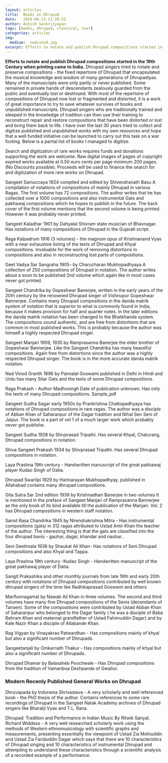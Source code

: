 ```yaml
---
layout: articles
title:  Books on Dhrupad
date:   2016-06-13 21:20:52
author: Ashish Sankrityayan
tags: [books, dhrupad, classical, text]
categories: articles
img:
  medium:  nadvinod.jpg
excerpt: Efforts to notate and publish Dhrupad compositions started in the 19th Century when printing came to India. Dhrupad singers tried to notate and preserve compositions - the fixed repertoire of Dhrupad that encapsulated the musical knowledge and wisdom of many generations of Dhrupadiyas.
---
```

<strong>Efforts to notate and publish Dhrupad compositions started in the 19th Century when printing came to India.</strong> Dhrupad singers tried to notate and preserve compositions - the fixed repertoire of Dhrupad that encapsulated the musical knowledge and wisdom of many generations of Dhrupadiyas. Many of the manuscripts were only partly or never published. Some remained in private hands of descendants zealously guarded from the public and eventually lost or destroyed. With most of the repertoire of compositions of Dhrupad now lost or fragmented and distorted, it is a work of great importance to try to save whatever survives of books and unpublished manuscripts. Dhrupad singers who are traditionally trained and steeped in the knowledge of tradition can then use their training to reconstruct repair and restore compositions that have been distorted or lost and bring them back to life. I have over the last 30 years tried to collect and digitize published and unpublished works with my own resources and hope that a well funded initiative can be launched to carry out this task on a war footing. Below is a partial list of books I managed to digitize.

Search and digitization of rare works requires funds and donations supporting the work are welcome. Raw digital images of pages of copyright expired works available at 0.50 euro cents per page minimum 200 pages. (No Discounts possible). Proceeds will be used to finance the search for and digitization of more rare works on Dhrupad.

<span class="book">Sangeet Samuccaya</span> 1924 complied and edited by Shivendranath Basu A compilation of notations of compositions of mainly Dhrupad in various Ragas. The first volume has 72 compositions. The author writes that he has collected over a 1000 compositions and also instrumental Gats and pakhawaj compositions which he hopes to publish in the future. The back cover of the first volume mentions that the second volume is being printed. However it was probably never printed.

<span class="book">Sangeet Kaladhar</span> 1901 by Dahyalal Shivram state musician of Bhavnagar. Has notations of many compositions of Dhrupad in the Gujarati script.

<span class="book">Raga Kalpadrum</span> 1916 (3 volumes) - the magnum opus of Krishnanand Vyas with a near exhaustive listing of the texts of Dhrupad and Khyal compositions. Invaluable for the work of removing distortions in compositions and also in reconstructing lost parts of compositions.

<span class="book">Geet Vadya Sar Sangraha</span> 1905- by Charucharan Mukhopadhyaya A collection of 250 compositions of Dhrupad in notation. The author writes about a soon to be published 2nd volume which again like in most cases never got printed.

<span class="book">Sangeet Chandrika</span> by Gopeshwar Banerjee,  written in the early years of the 20th century by the renowned Dhrupad singer of Vishnupur Gopeshwar Bannerjee. Contains many  Dhrupad compositions in the danda matrik  system of notation that is superior to what is commonly found in India, because it makes provision for half and quarter  notes. In the later editions the danda matrik notation has been changed to the Bhatkhande system. The compositions sound authentic, and are free from distortions that are common in most published works. This is  probably because the author was himself a highly respected Dhrupad singer.

<span class="book">Sangeet Manjari</span> 1909, 1935 by Ramprasanna Banerjee the elder brother of Gopeshwar Bannerjee. Like the Sangeet Chandrika has many beautiful compositions. Again free from distortions since the author was a highly respected Dhrupad singer. The book is in the more accurate danda matrik notation.

<span class="book">Nad Vinod Granth</span> 1896 by Pannalal Goswami published in Delhi in Hindi and Urdu  has many  Sitar Gats  and the texts of some Dhrupad compositions.

<span class="book">Raga Prakash</span> - Author Madhosingh Date of publication unknown. Has only the texts of many Dhrupad compositions. Sample_pdf

<span class="book">Sangeet Sudha Sagar</span> early 1950s by Prankrishna Chattopadhyaya has notations of Dhrupad compositions in rare ragas. The author was a disciple of Abban Khan of Saharanpur of the Dagar tradition and Nihal Sen Seni of Jaipur. The book is a part of vol 1 of a much larger work which probably never got publishe.

<span class="book">Sangeet Sudha</span> 1928 by Shivprasad Tripathi. Has several Khyal, Chaturang, Dhrupad compositions in notation.

<span class="book">Shiva Sangeet Prakash</span> 1934 by Shivprasad Tripathi. Has several Dhrupad compositions in notation.

<span class="book">Laya Prashna</span> 19th century - Handwritten manuscript of the great pakhawaj player Kudao Singh of Datia.

<span class="book">Dhrupad Swarlipi</span> 1929 by Harinarayan Mukhopadhyay, published in Allahabad contains many dhrupad  compositions.

<span class="book">Gita Sutra Sar</span> 2nd edition 1939 by Krishnadhan Banerjee in two volumes It is mentioned in the preface of Sangeet Manjari of Ramprasanna Bannerjee as the only book of its kind available till the publication of the Manjari. Vol. 2 has Dhrupad compositions in western staff notation.

<span class="book">Sarod Rasa Chandrika</span> 1945 by Nirendrakrishna Mitra - Has instrumental compositions (gats) in 312 ragas attributed to Ustad Amir Khan the teacher of the author. The interesting thing is that the gats are classified into the four dhrupad banis - gauhar, dagar, khandar and nauhar..

<span class="book">Seni Geetimala</span> 1936 by Shaukat Ali Khan- Has notations of Seni Dhrupad compositions and also Khyal and Tappa.

<span class="book">Laya Prashna</span> 19th century -Kudao Singh - Handwritten manuscript of the great pakhawaj player of Datia.

<span class="book">Sangit Prakashika</span> and other monthly journals from late 19th and early 20th century with notations of Dhrupad compositions contributed by well known dhrupad singers of the time like Radhikaprasad Goswami and others.

<span class="book">Marifunnagamat</span> by Nawab Ali Khan in three volumes. The second and third volumes have many fine Dhrupad compositions of the Senis (decendants of Tansen). Some of the compositions were contributed by Ustad Abban Khan of Saharanpur who belonged to the Dagar family ( he was a disciple of Baba Behram Khan and maternal grandfather of Ustad Fahimuddin Dagar) and by Kale Nazir Khan a disciple of Allabande Khan.

<span class="book">Rag Vigyan</span> by Vinayakrao Patwardhan - Has compositions mainly of khyal but also a significant number of Dhrupads.

<span class="book">Sangeetanjali</span> by Omkarnath Thakur - Has compositions mainly of khyal but also a significant number of Dhrupads.

<span class="book">Dhrupad Dhamar</span> by Balasaheb Poochwale - Has Dhrupad compositions from the tradition of Vamanbua Deshpande of Gwalior.

<h3>Modern Recenly Published General Works on Dhrupad</h3>

<span class="book">Dhruvapada</span> by Indurama Shrivastava - A very scholarly and well referenced book - the PhD thesis of the author. Contains references to some rare recordings of Dhrupad in the Sangeet Natak Academy archives of Dhrupad singers like Bharatji Vyas and T.L. Rana.

<span class="book">Dhrupad: Tradition and Performance in Indian Music</span> By Ritwik Sanyal, Richard Widdess - A very well researched scholarly work using the methods of Western ethnomusicology with scientific graphs and measurements, presenting essentially the viewpoint of Ustad Zia Mohiuddin and Ustad Zia Fariduddin Dagar which says that there are 10 characteristics of Dhrupad singing and 10 characteristics of instrumental Dhrupad and attempting to understand these characteristics through a scientific analysis of a recorded example of a performance.
